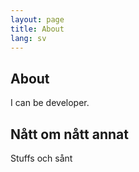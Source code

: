 ```yaml
---
layout: page
title: About
lang: sv
---
```


## About

I can be developer.

## Nått om nått annat

Stuffs och sånt
